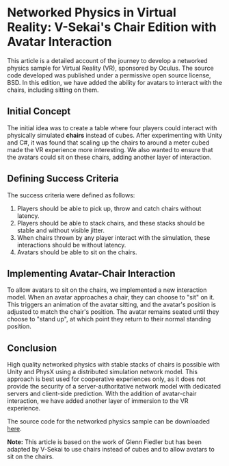 # Networked Physics in Virtual Reality: V-Sekai's Chair Edition with Avatar Interaction

This article is a detailed account of the journey to develop a networked physics sample for Virtual Reality (VR), sponsored by Oculus. The source code developed was published under a permissive open source license, BSD. In this edition, we have added the ability for avatars to interact with the chairs, including sitting on them.

## Initial Concept

The initial idea was to create a table where four players could interact with physically simulated **chairs** instead of cubes. After experimenting with Unity and C#, it was found that scaling up the chairs to around a meter cubed made the VR experience more interesting. We also wanted to ensure that the avatars could sit on these chairs, adding another layer of interaction.

## Defining Success Criteria

The success criteria were defined as follows:

1. Players should be able to pick up, throw and catch chairs without latency.
2. Players should be able to stack chairs, and these stacks should be stable and without visible jitter.
3. When chairs thrown by any player interact with the simulation, these interactions should be without latency.
4. Avatars should be able to sit on the chairs.

## Implementing Avatar-Chair Interaction

To allow avatars to sit on the chairs, we implemented a new interaction model. When an avatar approaches a chair, they can choose to "sit" on it. This triggers an animation of the avatar sitting, and the avatar's position is adjusted to match the chair's position. The avatar remains seated until they choose to "stand up", at which point they return to their normal standing position.

## Conclusion

High quality networked physics with stable stacks of chairs is possible with Unity and PhysX using a distributed simulation network model. This approach is best used for cooperative experiences only, as it does not provide the security of a server-authoritative network model with dedicated servers and client-side prediction. With the addition of avatar-chair interaction, we have added another layer of immersion to the VR experience.

The source code for the networked physics sample can be downloaded [here](https://github.com/OculusVR/oculus-networked-physics-sample).

**Note:** This article is based on the work of Glenn Fiedler but has been adapted by V-Sekai to use chairs instead of cubes and to allow avatars to sit on the chairs.
